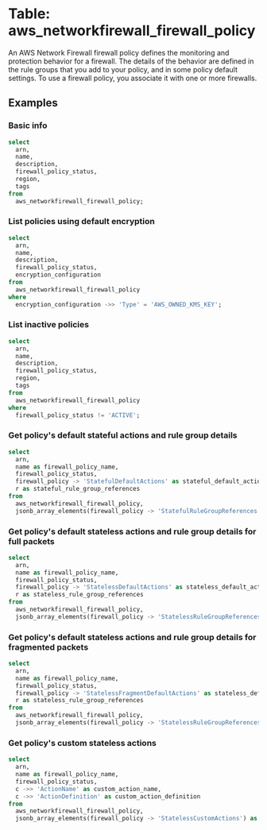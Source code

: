 # Table: aws_networkfirewall_firewall_policy

An AWS Network Firewall firewall policy defines the monitoring and protection behavior for a firewall. The details of the behavior are defined in the rule groups that you add to your policy, and in some policy default settings. To use a firewall policy, you associate it with one or more firewalls.

## Examples

### Basic info

```sql
select
  arn,
  name,
  description,
  firewall_policy_status,
  region,
  tags
from
  aws_networkfirewall_firewall_policy;
```

### List policies using default encryption

```sql
select
  arn,
  name,
  description,
  firewall_policy_status,
  encryption_configuration
from
  aws_networkfirewall_firewall_policy
where 
  encryption_configuration ->> 'Type' = 'AWS_OWNED_KMS_KEY';
```

### List inactive policies

```sql
select
  arn,
  name,
  description,
  firewall_policy_status,
  region,
  tags
from
  aws_networkfirewall_firewall_policy
where
  firewall_policy_status != 'ACTIVE';
```

### Get policy's default stateful actions and rule group details

```sql
select
  arn,
  name as firewall_policy_name,
  firewall_policy_status,
  firewall_policy -> 'StatefulDefaultActions' as stateful_default_actions,
  r as stateful_rule_group_references
from
  aws_networkfirewall_firewall_policy,
  jsonb_array_elements(firewall_policy -> 'StatefulRuleGroupReferences') as r;
```

### Get policy's default stateless actions and rule group details for full packets

```sql
select
  arn,
  name as firewall_policy_name,
  firewall_policy_status,
  firewall_policy -> 'StatelessDefaultActions' as stateless_default_actions,
  r as stateless_rule_group_references
from
  aws_networkfirewall_firewall_policy,
  jsonb_array_elements(firewall_policy -> 'StatelessRuleGroupReferences') as r;
```

### Get policy's default stateless actions and rule group details for fragmented packets

```sql
select
  arn,
  name as firewall_policy_name,
  firewall_policy_status,
  firewall_policy -> 'StatelessFragmentDefaultActions' as stateless_default_actions,
  r as stateless_rule_group_references
from
  aws_networkfirewall_firewall_policy,
  jsonb_array_elements(firewall_policy -> 'StatelessRuleGroupReferences') as r;
```

### Get policy's custom stateless actions

```sql
select
  arn,
  name as firewall_policy_name,
  firewall_policy_status,
  c ->> 'ActionName' as custom_action_name,
  c ->> 'ActionDefinition' as custom_action_definition
from
  aws_networkfirewall_firewall_policy,
  jsonb_array_elements(firewall_policy -> 'StatelessCustomActions') as c;
```